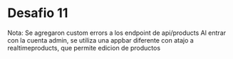 # Desafio 11

Nota: Se agregaron custom errors a los endpoint de api/products
Al entrar con la cuenta admin, se utiliza una appbar diferente con atajo a realtimeproducts, que permite edicion de productos



